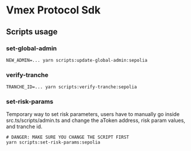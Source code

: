 # Vmex Protocol Sdk

## Scripts usage

### set-global-admin

```
NEW_ADMIN=... yarn scripts:update-global-admin:sepolia
```

### verify-tranche

```
TRANCHE_ID=... yarn scripts:verify-tranche:sepolia
```

### set-risk-params

Temporary way to set risk parameters, users have to manually go inside src.ts/scripts/admin.ts and change the aToken address, risk param values, and tranche id.

```
# DANGER: MAKE SURE YOU CHANGE THE SCRIPT FIRST
yarn scripts:set-risk-params:sepolia
```
